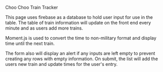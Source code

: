 Choo Choo Train Tracker

This page uses firebase as a database to hold user input for use in the table. The table of train information will update on the front end every minute and as users add more trains.

Moment.js is used to convert the time to non-military format and display time until the next train.

The form also will display an alert if any inputs are left empty to prevent creating any rows with empty information. On submit, the list will add the users new train and update times for the user's entry.
